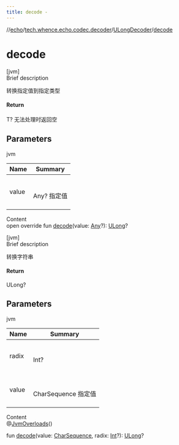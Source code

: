 ```yaml
---
title: decode -
---
```

//[echo](../../index.md)/[tech.whence.echo.codec.decoder](../index.md)/[ULongDecoder](index.md)/[decode](decode.md)



# decode  
[jvm]  
Brief description  


转换指定值到指定类型



#### Return  


T? 无法处理时返回空



## Parameters  
  
jvm  
  
|  Name|  Summary| 
|---|---|
| value| <br><br>Any? 指定值<br><br>
  
  
Content  
open override fun [decode](decode.md)(value: [Any](https://kotlinlang.org/api/latest/jvm/stdlib/kotlin/-any/index.html)?): [ULong](https://kotlinlang.org/api/latest/jvm/stdlib/kotlin/-u-long/index.html)?  


[jvm]  
Brief description  


转换字符串



#### Return  


ULong?



## Parameters  
  
jvm  
  
|  Name|  Summary| 
|---|---|
| radix| <br><br>Int?<br><br>
| value| <br><br>CharSequence 指定值<br><br>
  
  
Content  
@[JvmOverloads](https://kotlinlang.org/api/latest/jvm/stdlib/kotlin.jvm/-jvm-overloads/index.html)()  
  
fun [decode](decode.md)(value: [CharSequence](https://kotlinlang.org/api/latest/jvm/stdlib/kotlin/-char-sequence/index.html), radix: [Int](https://kotlinlang.org/api/latest/jvm/stdlib/kotlin/-int/index.html)?): [ULong](https://kotlinlang.org/api/latest/jvm/stdlib/kotlin/-u-long/index.html)?  



